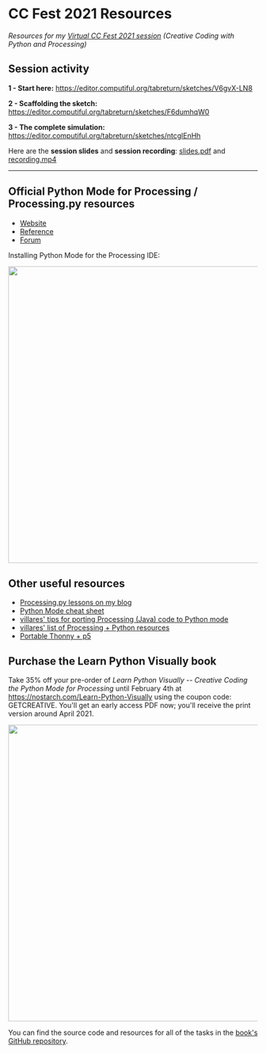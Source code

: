 # CC Fest 2021 Resources

*Resources for my [Virtual CC Fest 2021 session](https://ccfest.rocks/register) (Creative Coding with Python and Processing)*

## Session activity 

**1 - Start here:** https://editor.computiful.org/tabreturn/sketches/V6gvX-LN8

**2 - Scaffolding the sketch:** https://editor.computiful.org/tabreturn/sketches/F6dumhqW0

**3 - The complete simulation:** https://editor.computiful.org/tabreturn/sketches/ntcglEnHh

Here are the **session slides** and **session recording**: [slides.pdf](slides.pdf) and [recording.mp4](recording.mp4)

---

## Official Python Mode for Processing / Processing.py resources

* [Website](https://py.processing.org/)
* [Reference](https://py.processing.org/reference/)
* [Forum](https://discourse.processing.org/c/processing-py/)

Installing Python Mode for the Processing IDE:

<img src="https://tabreturn.github.io/img/pitl01/intro-to-processing-add-python-mode.png" width="600" />

## Other useful resources 

* [Processing.py lessons on my blog](https://tabreturn.github.io/#processing-reverse)
* [Python Mode cheat sheet](https://github.com/tabreturn/processing.py-cheat-sheet)
* [villares' tips for porting Processing (Java) code to Python mode](https://abav.lugaralgum.com/py.processing-play/java_to_python)
* [villares' list of Processing + Python resources](https://github.com/villares/Resources-for-teaching-programming#user-content-processing--python-tools-table)
* [Portable Thonny + p5](https://tabreturn.github.io/code/python/2020/02/26/thonny_and_p5.html)


## Purchase the Learn Python Visually book

Take 35% off your pre-order of *Learn Python Visually -- Creative Coding the Python Mode for Processing* until February 4th at https://nostarch.com/Learn-Python-Visually using the coupon code: GETCREATIVE. You'll get an early access PDF now; you'll receive the print version around April 2021.

<img src="http://portfolio.tabreturn.com/images/learn-python-visually.png" width="600" />

You can find the source code and resources for all of the tasks in the [book's GitHub repository](https://github.com/tabreturn/processing.py-book).
